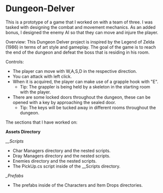 # Dungeon-Delver
This is a prototype of a game that I worked on with a team of three. I was tasked with designing the combat and movement mechanics. As an added bonus, I designed the enemy AI so that they can move and injure the player.

Overview:
This Dungeon Delver project is inspired by the Legend of Zelda (1986) in terms of art style and gameplay. The goal of the game is to reach the end of the dungeon and defeat the boss that is residing in his room.

Controls:
* The player can move with W,A,S,D in the respective direction.
* You can attack with left click.
* When it is acquired, the player can make use of a grapple hook with "E".
  * Tip: The grappler is being held by a skeleton in the starting room with the player.
* There are some locked doors throughout the dungeon, these can be opened with a key by approaching the sealed door.
  * Tip: The keys will be tucked away in different rooms throughout the dungeon.
 
The sections that I have worked on:

**Assets Directory**

*__Scripts*
* Char Managers directory and the nested scripts.
* Dray Managers directory and the nested scripts.
* Enemies directory and the nested scripts.
* The PickUp.cs script inside of the __Scripts directory.

*_Prefabs*
* The prefabs inside of the Characters and Item Drops directories.


